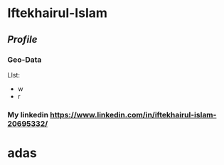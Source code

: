 # Iftekhairul-Islam
## _Profile_
### **Geo-Data**
LIst:
- w
- r
### My linkedin https://www.linkedin.com/in/iftekhairul-islam-20695332/

# adas
